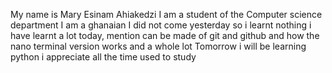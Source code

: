 My  name is  Mary Esinam Ahiakedzi 
 I am a student of the Computer science department
 I am a ghanaian
 I did not come yesterday so i learnt nothing
 i have learnt a lot today, mention can be made of git and github and how the nano terminal version works and a whole lot
Tomorrow i will be learning python
i appreciate all the time used to study 

 
